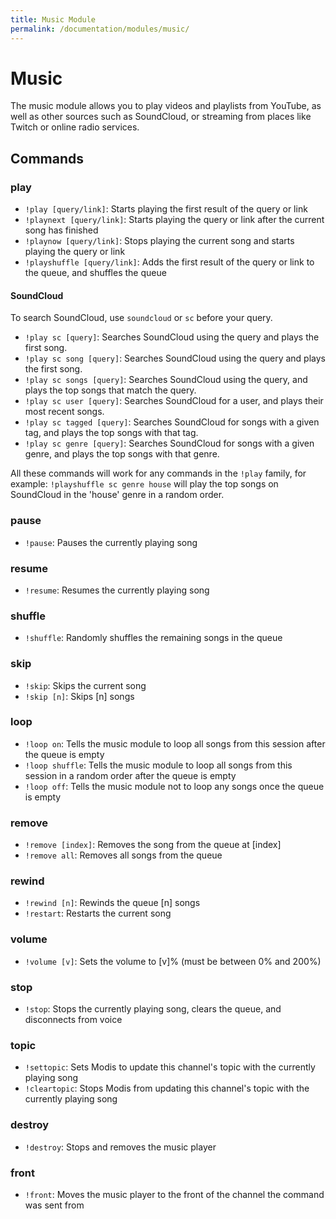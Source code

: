 ```yaml
---
title: Music Module
permalink: /documentation/modules/music/
---
```

# Music

The music module allows you to play videos and playlists from YouTube, as well as other sources such as SoundCloud, or streaming from places like Twitch or online radio services.

## Commands

### play

- `!play [query/link]`: Starts playing the first result of the query or link
- `!playnext [query/link]`: Starts playing the query or link after the current song has finished
- `!playnow [query/link]`: Stops playing the current song and starts playing the query or link
- `!playshuffle [query/link]`: Adds the first result of the query or link to the queue, and shuffles the queue

#### SoundCloud

To search SoundCloud, use `soundcloud` or `sc` before your query.

- `!play sc [query]`: Searches SoundCloud using the query and plays the first song.
- `!play sc song [query]`: Searches SoundCloud using the query and plays the first song.
- `!play sc songs [query]`: Searches SoundCloud using the query, and plays the top songs that match the query.
- `!play sc user [query]`: Searches SoundCloud for a user, and plays their most recent songs.
- `!play sc tagged [query]`: Searches SoundCloud for songs with a given tag, and plays the top songs with that tag.
- `!play sc genre [query]`: Searches SoundCloud for songs with a given genre, and plays the top songs with that genre.

All these commands will work for any commands in the `!play` family, for example: `!playshuffle sc genre house` will play the top songs on SoundCloud in the 'house' genre in a random order.

### pause

- `!pause`: Pauses the currently playing song

### resume

- `!resume`: Resumes the currently playing song

### shuffle

- `!shuffle`: Randomly shuffles the remaining songs in the queue

### skip

- `!skip`: Skips the current song
- `!skip [n]`: Skips [n] songs

### loop

- `!loop on`: Tells the music module to loop all songs from this session after the queue is empty
- `!loop shuffle`: Tells the music module to loop all songs from this session in a random order after the queue is empty
- `!loop off`: Tells the music module not to loop any songs once the queue is empty

### remove

- `!remove [index]`: Removes the song from the queue at [index]
- `!remove all`: Removes all songs from the queue

### rewind

- `!rewind [n]`: Rewinds the queue [n] songs
- `!restart`: Restarts the current song

### volume

- `!volume [v]`: Sets the volume to [v]% (must be between 0% and 200%)

### stop

- `!stop`: Stops the currently playing song, clears the queue, and disconnects from voice

### topic

- `!settopic`: Sets Modis to update this channel's topic with the currently playing song
- `!cleartopic`: Stops Modis from updating this channel's topic with the currently playing song

### destroy

- `!destroy`: Stops and removes the music player

### front

- `!front`: Moves the music player to the front of the channel the command was sent from

